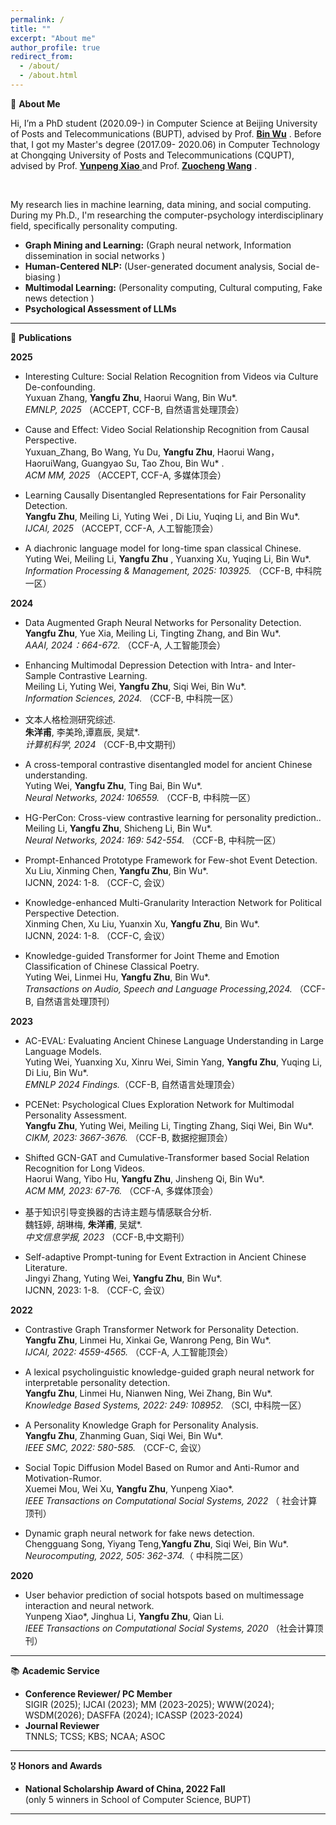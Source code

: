 ```yaml
---
permalink: /
title: ""
excerpt: "About me"
author_profile: true
redirect_from: 
  - /about/
  - /about.html
---
```


 🚩 **About Me**
 
Hi, I’m a PhD student (2020.09-)  in Computer Science  at Beijing University of Posts and Telecommunications (BUPT), advised by Prof. <a href='https://teacher.bupt.edu.cn/wubin/zh_CN/index/41367/list/index.htm'>**Bin Wu**</a> . Before that, I got my Master's degree (2017.09- 2020.06) in Computer Technology  at Chongqing University of Posts and Telecommunications (CQUPT), advised by Prof. <a href='https://faculty.cqupt.edu.cn/xiaoyp/zh_CN/index.htm'>**Yunpeng Xiao**  </a> and Prof.   <a href='https://www.idata.ah.cn/#/about/leaderDetail?id=2'>**Zuocheng Wang**</a> 
.  
<!-- This is my resume  [<a href='/files/CHICV1.pdf' >**中文简历**</a>] [<a href='/files/ENGCV.pdf' >**CV**</a>].--> <br>



My research lies in machine learning, data mining, and social computing.  During my Ph.D., I'm researching the computer-psychology interdisciplinary field, specifically personality computing.  <br>

- **Graph Mining and Learning:** (Graph neural network, Information dissemination in social networks )
- **Human-Centered NLP:** (User-generated document analysis, Social de-biasing )   
- **Multimodal Learning:** (Personality computing, Cultural computing, Fake news detection )
- **Psychological Assessment of LLMs** <br>

    
* * *
📝 **Publications**

**2025** <br>
- Interesting Culture: Social Relation Recognition from Videos via Culture De-confounding.<br>
Yuxuan Zhang,  **Yangfu Zhu**, Haorui Wang, Bin Wu*.<br>
  _EMNLP, 2025_  （ACCEPT, CCF-B, 自然语言处理顶会） <br>

- Cause and Effect: Video Social Relationship Recognition from Causal Perspective.**<br>**
  Yuxuan_Zhang, Bo Wang, Yu Du, **Yangfu Zhu**, Haorui Wang， HaoruiWang, Guangyao Su, Tao Zhou, Bin Wu* .<br>
  _ACM MM, 2025_  （ACCEPT, CCF-A, 多媒体顶会） <br>

- Learning Causally Disentangled Representations for Fair Personality Detection.<br>
 **Yangfu Zhu**, Meiling Li, Yuting Wei , Di Liu, Yuqing Li, and Bin Wu*.<br>
  _IJCAI, 2025_  （ACCEPT, CCF-A, 人工智能顶会） <br>

- A diachronic language model for long-time span classical Chinese.<br>
 Yuting Wei, Meiling Li,  **Yangfu Zhu** , Yuanxing Xu, Yuqing Li, Bin Wu*.<br>
 _Information Processing & Management, 2025: 103925._ （CCF-B, 中科院一区） <br>
 

**2024**  <br>

 - Data Augmented Graph Neural Networks for Personality Detection.<br>
 **Yangfu Zhu**, Yue Xia, Meiling Li, Tingting Zhang, and Bin Wu*.<br>
  _AAAI, 2024：664-672._  （CCF-A, 人工智能顶会） <br>


- Enhancing Multimodal Depression Detection with
Intra- and Inter-Sample Contrastive Learning.<br>
  Meiling Li, Yuting Wei, **Yangfu Zhu**, Siqi Wei, Bin Wu*.<br>
 _Information Sciences, 2024._ （CCF-B, 中科院一区）<br>

- 文本人格检测研究综述.<br>
  **朱洋甫**, 李美玲,谭嘉辰, 吴斌*.<br>
  _计算机科学, 2024_ （CCF-B,中文期刊） <br>

- A cross-temporal contrastive disentangled model for ancient Chinese understanding.<br>
  Yuting Wei, **Yangfu Zhu**, Ting Bai, Bin Wu*.<br>
 _Neural Networks, 2024: 106559._ （CCF-B, 中科院一区） <br>

- HG-PerCon: Cross-view contrastive learning for personality prediction..<br>
  Meiling Li, **Yangfu Zhu**, Shicheng Li, Bin Wu*. <br>
 _Neural Networks, 2024: 169: 542-554._  （CCF-B, 中科院一区）<br> 
 <!--[<a href='https://www.sciencedirect.com/science/article/pii/S0893608023006044'>PDF</a>] [<a href='https://github.com/moshenglee/HG-PerCon'>Code</a>]-->

- Prompt-Enhanced Prototype Framework for Few-shot Event Detection.<br>  Xu Liu, Xinming Chen, **Yangfu Zhu**, Bin Wu*.<br>   IJCNN, 2024: 1-8. （CCF-C, 会议）<br>

- Knowledge-enhanced Multi-Granularity Interaction Network for Political Perspective Detection.<br> Xinming Chen, Xu Liu, Yuanxin Xu, **Yangfu Zhu**, Bin Wu*.<br>   IJCNN, 2024: 1-8. （CCF-C, 会议）<br>



- Knowledge-guided Transformer for Joint Theme and Emotion Classification of Chinese Classical Poetry. <br> Yuting Wei, Linmei Hu, **Yangfu Zhu**, Bin Wu*. <br>
  _Transactions on Audio, Speech and Language Processing,2024._ （CCF-B, 自然语言处理顶刊） <br>


**2023**  <br>
  
-  AC-EVAL: Evaluating Ancient Chinese Language Understanding in Large Language Models. <br>
  Yuting Wei, Yuanxing Xu, Xinru Wei, Simin Yang, **Yangfu Zhu**, Yuqing Li, Di Liu, Bin Wu*. <br>  _EMNLP 2024 Findings._（CCF-B, 自然语言处理顶会）<br>
 


- PCENet: Psychological Clues Exploration Network for Multimodal Personality Assessment.<br>
 **Yangfu Zhu**, Yuting Wei, Meiling Li, Tingting Zhang, Siqi Wei, Bin Wu*. <br>
 _CIKM, 2023: 3667-3676._ （CCF-B, 数据挖掘顶会） <br>


  
- Shifted GCN-GAT and Cumulative-Transformer based Social Relation Recognition for Long Videos.<br>
  Haorui Wang, Yibo Hu, **Yangfu Zhu**, Jinsheng Qi, Bin Wu*.<br>
 _ACM MM, 2023: 67-76._ （CCF-A, 多媒体顶会） <br>


 - 基于知识引导变换器的古诗主题与情感联合分析.<br>
  魏钰婷, 胡琳梅, **朱洋甫**, 吴斌*. <br>
  _中文信息学报, 2023_ （CCF-B,中文期刊） <br>

- Self-adaptive Prompt-tuning for Event Extraction in
Ancient Chinese Literature.<br>  Jingyi Zhang, Yuting Wei, **Yangfu Zhu**, Bin Wu*.<br>   IJCNN, 2023: 1-8. （CCF-C, 会议）<br>



 **2022**  <br>

- Contrastive Graph Transformer Network for Personality Detection.<br>
**Yangfu Zhu**, Linmei Hu, Xinkai Ge, Wanrong Peng, Bin Wu*. <br>
_IJCAI, 2022: 4559-4565._  （CCF-A, 人工智能顶会） <br>

- A lexical psycholinguistic knowledge-guided graph neural network for interpretable personality detection. <br>
  **Yangfu Zhu**,  Linmei Hu, Nianwen Ning, Wei Zhang, Bin Wu*.  <br>
  _Knowledge Based Systems, 2022: 249: 108952._ （SCI, 中科院一区） <br>
  
- A Personality Knowledge Graph for Personality Analysis.<br>
  **Yangfu Zhu**,  Zhanming Guan, Siqi Wei, Bin Wu*. <br>
  _IEEE SMC, 2022: 580-585._  （CCF-C, 会议） <br>
  <!--  [<a href='https://github.com/moshenglee/PerKG'>Code</a>] -->



- Social Topic Diffusion Model Based on Rumor and Anti-Rumor and Motivation-Rumor.<br>
  Xuemei Mou, Wei Xu, **Yangfu Zhu**, Yunpeng Xiao*.<br>
  _IEEE Transactions on Computational Social Systems, 2022_  （ 社会计算顶刊）<br>

  
- Dynamic graph neural network for fake news detection.  <br>
  Chengguang Song, Yiyang Teng,**Yangfu Zhu**, Siqi Wei, Bin Wu*.<br>
  _Neurocomputing,  2022, 505: 362-374._（ 中科院二区） <br>
  
**2020**   <br>
  
-  User behavior prediction of social hotspots based on multimessage interaction and neural network.<br>
   Yunpeng Xiao*, Jinghua Li, **Yangfu Zhu**, Qian Li.<br>
  _IEEE Transactions on Computational Social Systems, 2020_  （社会计算顶刊）<br>

 * * *
 📚 **Academic Service**  
- **Conference Reviewer/ PC Member**<br>
   SIGIR (2025); IJCAI (2023); MM (2023-2025); WWW(2024); WSDM(2026); DASFFA (2024); ICASSP (2023-2024) <br>
- **Journal Reviewer**<br>
  TNNLS; TCSS; KBS; NCAA; ASOC <br>
  
* * *
🎖 **Honors and Awards** 
- **National Scholarship Award of China, 2022 Fall** <br>
(only 5 winners in School of Computer Science, BUPT)

* * *


